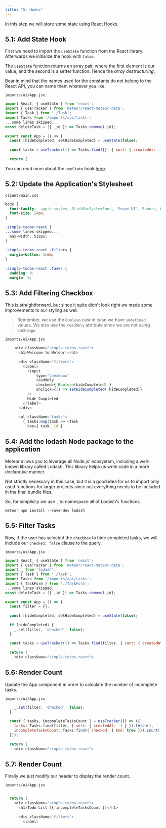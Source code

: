 ```yaml
---
title: "5: Hooks"
---
```


In this step we will store some state using React Hooks.

## 5.1: Add State Hook

First we need to import the `useState` function from the React library. Afterwards we initialize the hook with `false`.

The `useState` function returns an array pair, where the first element is our value, and the second is a setter function. Hence the _array destructuring_.

Bear in mind that the names used for the constants do not belong to the React API, you can name them whatever you like.

`imports/ui/App.jsx`
```js
import React, { useState } from 'react';
import { useTracker } from 'meteor/react-meteor-data';
import { Task } from './Task';
import Tasks from '/imports/api/tasks';
...some lines skipped...
const deleteTask = ({ _id }) => Tasks.remove(_id);
 
export const App = () => {
  const [hideCompleted, setHideCompleted] = useState(false);
 
  const tasks = useTracker(() => Tasks.find({}, { sort: { createdAt: -1 } }).fetch());
 
  return (
```

You can read more about the `useState` hook [here](https://reactjs.org/docs/hooks-state.html).

## 5.2: Update the Application's Stylesheet

`client/main.css`
```css
body {
  font-family: -apple-system, BlinkMacSystemFont, 'Segoe UI', Roboto, Oxygen, Ubuntu, Cantarell, 'Open Sans', 'Helvetica Neue', sans-serif;
  font-size: 14px;
}
 
.simple-todos-react {
...some lines skipped...
  max-width: 512px;
}
 
.simple-todos-react .filters {
  margin-bottom: 1rem;
}
 
.simple-todos-react .tasks {
  padding: 0;
  margin: 0;
```

## 5.3: Add Filtering Checkbox

This is straightforward, but since it quite didn't look right we made some improvements to our styling as well. 

> Remember, we use the `Boolean` cast in case we have `undefined` values. We also use the `readOnly` attribute since we are not using `onChange`.

`imports/ui/App.jsx`
```js
    <div className="simple-todos-react">
      <h1>Welcome to Meteor!</h1>
 
      <div className="filters">
        <label>
          <input
              type="checkbox"
              readOnly
              checked={ Boolean(hideCompleted) }
              onClick={() => setHideCompleted(!hideCompleted)}
          />
          Hide Completed
        </label>
      </div>
 
      <ul className="tasks">
        { tasks.map(task => <Task
          key={ task._id }
```

## 5.4: Add the lodash Node package to the application

Meteor allows you to leverage all Node.js' ecosystem, including a well-known library called Lodash. This library helps us write code in a more declarative manner.

Not strictly necessary in this case, but it is a good idea for us to import only used functions for larger projects since not everything needs to be included in the final bundle files.

So, for simplicity we use `_` to namespace all of Lodash's functions.

```
meteor npm install --save-dev lodash
```

## 5.5: Filter Tasks

Now, if the user has selected the `checkbox` to hide completed tasks, we will include our `checked: false` clause to the query.

`imports/ui/App.jsx`
```js
import React, { useState } from 'react';
import { useTracker } from 'meteor/react-meteor-data';
import _ from 'lodash';
import { Task } from './Task';
import Tasks from '/imports/api/tasks';
import { TaskForm } from './TaskForm';
...some lines skipped...
const deleteTask = ({ _id }) => Tasks.remove(_id);
 
export const App = () => {
  const filter = {};
 
  const [hideCompleted, setHideCompleted] = useState(false);
 
  if (hideCompleted) {
    _.set(filter, 'checked', false);
  }
 
  const tasks = useTracker(() => Tasks.find(filter, { sort: { createdAt: -1 } }).fetch());
 
  return (
    <div className="simple-todos-react">
```

## 5.6: Render Count

Update the App component in order to calculate the number of incomplete tasks.

`imports/ui/App.jsx`
```js
    _.set(filter, 'checked', false);
  }
 
  const { tasks, incompleteTasksCount } = useTracker(() => ({
    tasks: Tasks.find(filter, { sort: { createdAt: -1 } }).fetch(),
    incompleteTasksCount: Tasks.find({ checked: { $ne: true }}).count()
  }));
 
  return (
    <div className="simple-todos-react">
```

## 5.7: Render Count

Finally we just modify our header to display the render count.

`imports/ui/App.jsx`
```js
 
  return (
    <div className="simple-todos-react">
      <h1>Todo List ({ incompleteTasksCount })</h1>
 
      <div className="filters">
        <label>
```

